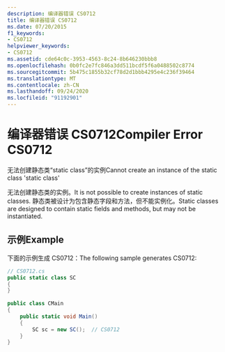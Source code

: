 ```yaml
---
description: 编译器错误 CS0712
title: 编译器错误 CS0712
ms.date: 07/20/2015
f1_keywords:
- CS0712
helpviewer_keywords:
- CS0712
ms.assetid: cde64c0c-3953-4563-8c24-8b646230bbb8
ms.openlocfilehash: 0b0fc2e7fc846a3dd511bcdf5f6a0488502c8774
ms.sourcegitcommit: 5b475c1855b32cf78d2d1bbb4295e4c236f39464
ms.translationtype: MT
ms.contentlocale: zh-CN
ms.lasthandoff: 09/24/2020
ms.locfileid: "91192901"
---
```

# <a name="compiler-error-cs0712"></a><span data-ttu-id="efc02-103">编译器错误 CS0712</span><span class="sxs-lookup"><span data-stu-id="efc02-103">Compiler Error CS0712</span></span>

<span data-ttu-id="efc02-104">无法创建静态类“static class”的实例</span><span class="sxs-lookup"><span data-stu-id="efc02-104">Cannot create an instance of the static class 'static class'</span></span>  
  
 <span data-ttu-id="efc02-105">无法创建静态类的实例。</span><span class="sxs-lookup"><span data-stu-id="efc02-105">It is not possible to create instances of static classes.</span></span> <span data-ttu-id="efc02-106">静态类被设计为包含静态字段和方法，但不能实例化。</span><span class="sxs-lookup"><span data-stu-id="efc02-106">Static classes are designed to contain static fields and methods, but may not be instantiated.</span></span>  
  
## <a name="example"></a><span data-ttu-id="efc02-107">示例</span><span class="sxs-lookup"><span data-stu-id="efc02-107">Example</span></span>  

 <span data-ttu-id="efc02-108">下面的示例生成 CS0712：</span><span class="sxs-lookup"><span data-stu-id="efc02-108">The following sample generates CS0712:</span></span>  
  
```csharp  
// CS0712.cs  
public static class SC  
{  
}  
  
public class CMain  
{  
    public static void Main()  
    {  
        SC sc = new SC();  // CS0712  
    }  
}  
```
